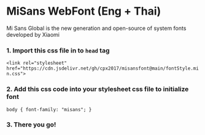 # MiSans WebFont (Eng + Thai)

Mi Sans Global is the new generation and open-source of system fonts developed by Xiaomi 

### 1. Import this css file in to `head` tag
`<link rel="stylesheet" href="https://cdn.jsdelivr.net/gh/cpx2017/misansfont@main/fontStyle.min.css">`

### 2. Add this css code into your stylesheet css file to initialize font
`body {
  font-family: "misans";
}`

### 3. There you go!